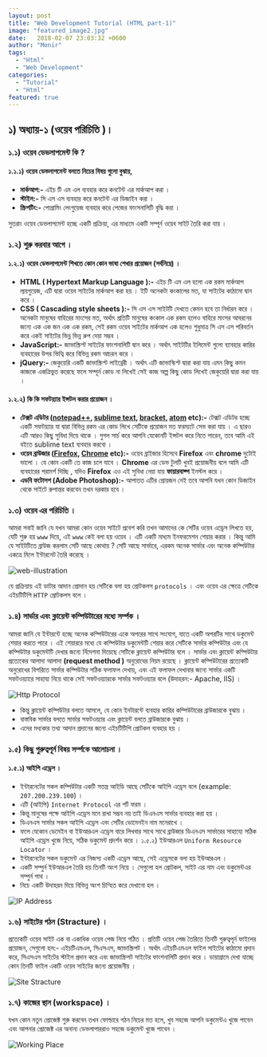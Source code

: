 ```yaml
---
layout: post
title: "Web Development Tutorial (HTML part-1)"
image: "featured_image2.jpg"
date:   2018-02-07 23:03:32 +0600
author: "Monir"
tags:
  - "Html"
  - "Web Development"
categories:
  - "Tutorial"
  - "Html"
featured: true
---
```


## ১) অধ্যায়-১ (ওয়েব পরিচিতি )।

### ১.১) ওয়েব ডেভলাপমেন্ট কি ?

#### ১.১.১) ওয়েব ডেভলাপমেন্ট বলতে নিচের বিষয় গুলো বুঝায়,

- **মার্কআপ:-** এইচ টি এম এল ব্যবহার করে কনটেন্ট এর  মার্কআপ করা ।
- **স্টাইল:-** সি এস এস ব্যবহার করে কনটেন্ট এর ডিজাইন করা ।
- **স্ক্রিপটিং:-** পোগ্রামিং লেংগুয়েজ ব্যবহার করে পেজের ফাংসনালিটি বৃদ্ধি করা ।

সুতরাং ওয়েব ডেভলাপমেন্ট হচ্ছে একটি প্রক্রিয়া, এর মাধ্যমে একটি সম্পূর্ন ওয়েব সাইট তৈরি করা যায় ।

### ১.২) শুরু করবার আগে ।

#### ১.২.১) ওয়েব ডেভলাপমেন্ট শিখতে কোন কোন ভাষা শেখার প্রয়োজন (সর্বনিম্নে) ।

- **HTML ( Hypertext Markup Language ):-** এইচ টি এম এল হলো এক রকম মার্কআপ ল্যয়গুয়েজ, এটি দ্বারা ওয়েব সাইটের মার্কআপ করা হয় । ইটি অনেকটা কংকালের মত, যা সাইটের কাঠামো দ্বান করে ।
- **CSS ( Cascading style sheets ):-** সি এস এস সাইটটি দেখতে কেমন হবে তা নির্ধারন করে । অনেকটা মানুষের বাহিরের মাংসের মত, অর্থাৎ প্রতিটি মানুষের কংকাল এক রকম হলেও বাহিরে মাংসর আবরনের জন্যে এক এক জন এক এক রকম, সেই রকম ওয়েব সাইটের মার্কআপ এক হলেও শুধুমাত্র সি এস এস পরিবর্তন করে একই সাইটের ভিন্ন ভিন্ন রুপ দেয়া সম্ভব ।
- **JavaScript:-** জাভাস্ক্রিপ্ট সাইটের ফাংশনালিটি দ্বান করে । অর্থাৎ সাইটটির ইলিমেন্ট গুলো ব্যাবহার কারির ব্যবহারের উপর ভিত্বি করে বিভিন্ন রকম আচরন করে ।
- **jQuery:-** জেকুয়েরি একটি জাভাস্ক্রিপ্ট লাইব্রেরী । অর্থাৎ এটি জাভাস্কিপ্ট দ্বারা করা যায় এমন কিছু কমন কাজকে একত্রিভুত করেছে ফলে সম্পূর্ন কোড না লিখেই সেই কাজ অল্প কিছু কোড লিখেই জেকুয়েরি দ্বারা করা যায় ।

#### ১.২.২) কি কি সফটয়্যার ইন্সটল করার প্রয়োজন ।

- **টেক্সট এডিটর ([notepad++](https://notepad-plus-plus.org), [sublime text](https://www.sublimetext.com), [bracket](http://brackets.io), [atom](https://atom.io) etc):-** টেক্সট এডিটর হচ্ছে একটি সফটয়্যার যা দ্বারা  বিভিন্ন রকম এর কোড লিখে সেটিকে প্রয়োজন মত ফরম্যটে সেভ করা যায় । এ ছারও এটি আরও কিছু সুবিধা দিয়ে থাকে । গুগল সার্চ করে আপনি যেকোনটি ইন্সটল করে নিতে পারেন, তবে আমি এই বইতে sublime text ব্যবহার করবো ।
- **ওয়েব ব্রাউজার ([Firefox](https://www.mozilla.org/en-US/firefox/products), [Chrome](https://www.google.com/chrome) etc):-** ওয়েব ব্রাইজার হিসেবে **Firefox** এবং **chrome** দুটোই ভালো । যে কোন একটি তে কাজ চলে যাবে । **Chrome** এর ডেভ টুলটি খুবই প্রয়োজনীয় বলে আমি এটি ব্যবহারের পরামর্শ দিচ্ছি , যদিও **Firefox** এও এই সুবিধা নেয়া যায় **ফায়ারবাক্গ** ইনস্টল করে ।
- **এডবি ফটোসপ (Adobe Photoshop):-** আপাতত এটির প্রোয়জন নেই তবে আপনি যখন কোন ডিজাইন থেকে সাইটে রুপান্তর করবেন তখন দরকার হবে ।

### ১.৩) ওয়েব এর পরিচিতি ।

আমরা সবাই জানি যে যখন আমরা কোন ওয়েব সাইটে প্রবেশ করি তখন আমাদের কে সেটির ওয়েব এড্রেস লিখতে হয়, যেটি শুরু হয় `www` দিয়ে, এই `www` কেই বলা হয় ওয়েব । এটি একটি মাধ্যম ইনফরমেশন শেয়ার করার । কিন্তু আমি যে সাইটটিতে ব্রাউজ করলাম সেটি আছে কোথায় ? সেটি আছে সার্ভারে, এরকম অনেক সার্ভার এবং অনেক কম্পিউটার একত্রে মিলে ইন্টারনেট তৈরি করেছে ।

![web-illustration]({{site.baseurl}}/assets/images/post-images/web-illustration.png)

যে প্রক্রিয়ায় এই ডাটার আদান প্রোদান হয় সেটিকে বলা হয় প্রোটকলস `protocols` । এবং ওয়েব এর ক্ষেত্রে সেটিকে এইচটিটিপি `HTTP` প্রোটকলস বলে ।

### ১.৪) সার্ভার এবং ক্লায়েন্ট কম্পিউটারের মধ্যে সর্ম্পক ।

আমরা জানি যে ইন্টারন্টে হচ্ছে অনেক কম্পিউটারের একে অপরের সাথে সংযোগ, যাতে একটি অপরটির সাথে ডকুমেন্ট শেয়ার করতে পারে । এই শেয়াররে মধ্যে যে কম্পিউটার ডকুমেন্টটি শেয়ার করে সেটিকে সার্ভার কম্পিউটার এবং যে কম্পিউটার ডকুমেন্টটি দেখার জন্যে র্নিদেশনা দিয়েছে সেটিকে ক্লায়েন্ট কম্পিউটার বলে । সার্ভার এবং ক্লায়েন্ট কম্পিউটার প্রত্যেকের আলাদা আলাদা **(request method )** অনুরোধের নিয়ম রয়েছে । ক্লায়েন্ট কম্পিউটারের প্রত্যেকটি অনুরোধের বিপরিতে সার্ভার কম্পিউটার সঠিক ফলাফল দেখায়, এবং এই ফলাফল দেখাবার জন্যে সার্ভার একটি সফটওয়্যারে সাহায্য নিয়ে থাকে সেই সফটওয়্যারকে সার্ভার সফটওয়্যার বলে (উদাহরন:- Apache, IIS) ।

![Http Protocol]({{site.baseurl}}/assets/images/post-images/http-protocol.png)

- কিন্তু ক্লায়েন্ট কম্পিউটার বলতে আসলে, যে কোন ইনটারন্টে ব্যবহার কারির কম্পিউটারের ব্রাউজারকে বুঝায় ।
- বাস্তবিক সার্ভার বলতে সার্ভার সফটওয়্যার এবং ক্লায়েন্ট বলতে ব্রাউজারকে বুঝায় ।
- এদের মধ্যকার তথ্য আদান প্রদানের জন্যে এইচটিটিপি প্রোটকল ব্যবহার হয় ।

### ১.৫) কিছু গুরুত্বপূর্ন বিষয় সর্ম্পকে আলোচনা ।

#### ১.৫.১) আইপি এড্রেস ।

- ইন্টারনেটের সকল কম্পিউটার একটি সতন্ত্র আইডি আছে সেটিকে আইপি এড্রেস বলে (example: `207.200.239.100`) ।
- এটি (আইপি) `Internet Protocol` এর শর্ট ফরম ।
- কিন্তু মানুষের পক্ষে আইপি এড্রেস মনে রাখা সম্ভব নয় তাই ডিএনএস সার্ভার ব্যবহার করা হয় ।
- ডিএনএস সার্ভার সকল আইপি এড্রেস এবং সেটির ডোমেনইন নাম মনেরাখে ।
- ফলে যেকোন ডেমেইন বা ইউআরএল এড্রেস বারে লিখবার সাথে সাথে ব্রাউজার ডিএনএস সার্ভারের সাহায্যে সঠিক আইপি এড্রেস খুজে নিয়ে, সঠিক ডকুমেন্ট প্রদর্শন করে ।
১.৫.২) ইউআরএল `Uniform Resource Locator` ।
- ইন্টারনেটের সকল ডকুমেন্ট এর নিজস্য একটি এড্রেস আছে, সেই এড্রেসকে বলা হয় ইউআরএল ।
- একটি সম্পুর্ন ইউআরএল তৈরি হয় তিনটি অংশ নিয়ে । সেগুলো হল প্রোটকল, সাইট এর নাম এবং ডকুমেন্টএর সম্পুর্ন পাথ ।
- নিচে একটি উদাহরন দিয়ে বিভিন্ন অংশ চিন্হিত করে দেখানো হল ।

![IP Address]({{site.baseurl}}/assets/images/post-images/ip-address.png)

### ১.৬) সাইটের গঠন (Stracture) ।

প্রত্যেকটি ওয়েব সাইট এক বা একাধিক ওয়েব পেজ নিয়ে গঠিত । প্রতিটি ওয়েব পেজ তৈরিতে তিনটি গুরুত্বপূর্ন ফাইলের প্রয়োজন, সেগুলো হল:- এইচটিএমএল, সিএসএস, জাভাস্ক্রিপট । অর্থাৎ এইচটিএমএল ফাইল সাইটের কাঠামো প্রদান করে, সিএসএস সাইটের স্টাইল প্রদান করে এবং জাভাস্ক্রিপট সাইটের ফাংশনালিটি প্রদান করে । ডায়াগ্রামে দেখা যাচ্ছে কোন তিনটি ফাইল একটি ওয়েব সাইটের জন্যে প্রয়োজনীয় ।

![Site Stracture]({{site.baseurl}}/assets/images/post-images/site-stracture.png)

### ১.৭) কাজের স্থান (workspace) ।

যখন কোন নতুন প্রোজেক্ট শুরু করবেন তখন ফোল্ডারে গঠন নিচের মত হলে, খুব সহজে আপনি ডকুমেন্টএ খুজে পাবেন এবং আপনার প্রোজেক্ট এর অনান্য ডেভলাপাররাও সহজে ডকুমেন্ট খুজে পাবেন ।

![Working Place]({{site.baseurl}}/assets/images/post-images/working-place.png)
